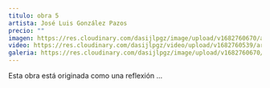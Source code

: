 ```yaml
---
titulo: obra 5
artista: José Luis González Pazos
precio: ""
imagen: https://res.cloudinary.com/dasijlpgz/image/upload/v1682760670/artistas/Jos%C3%A9%20Luis%20Gonz%C3%A1lez%20Pazos/Obra5/Snapshot_140.png
video: https://res.cloudinary.com/dasijlpgz/video/upload/v1682760539/artistas/Jos%C3%A9%20Luis%20Gonz%C3%A1lez%20Pazos/Obra5/1.mp4
galeria: https://res.cloudinary.com/dasijlpgz/image/upload/v1682760670/artistas/Jos%C3%A9%20Luis%20Gonz%C3%A1lez%20Pazos/Obra5/Snapshot_140.png
---
```

E﻿sta obra está originada como una reflexión ...
